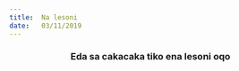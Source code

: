 ```yaml
---
title:  Na lesoni
date:   03/11/2019
---
```


### <center>Eda sa cakacaka tiko ena lesoni oqo</center>